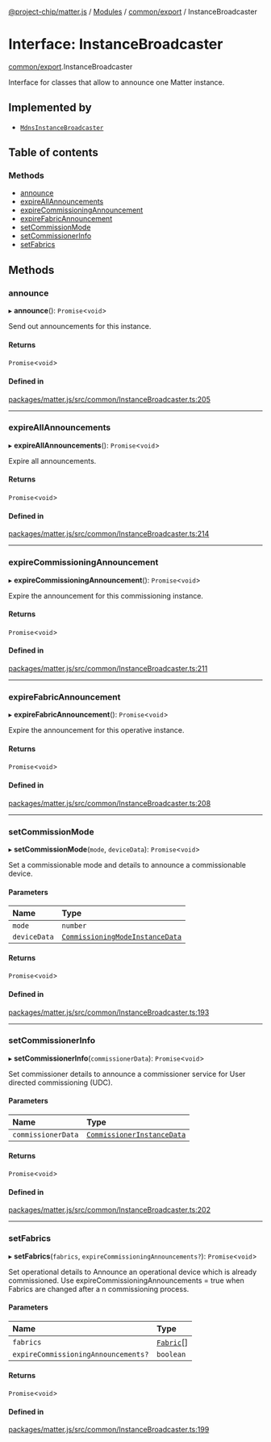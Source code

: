 [@project-chip/matter.js](../README.md) / [Modules](../modules.md) / [common/export](../modules/common_export.md) / InstanceBroadcaster

# Interface: InstanceBroadcaster

[common/export](../modules/common_export.md).InstanceBroadcaster

Interface for classes that allow to announce one Matter instance.

## Implemented by

- [`MdnsInstanceBroadcaster`](../classes/export._internal_.MdnsInstanceBroadcaster.md)

## Table of contents

### Methods

- [announce](common_export.InstanceBroadcaster.md#announce)
- [expireAllAnnouncements](common_export.InstanceBroadcaster.md#expireallannouncements)
- [expireCommissioningAnnouncement](common_export.InstanceBroadcaster.md#expirecommissioningannouncement)
- [expireFabricAnnouncement](common_export.InstanceBroadcaster.md#expirefabricannouncement)
- [setCommissionMode](common_export.InstanceBroadcaster.md#setcommissionmode)
- [setCommissionerInfo](common_export.InstanceBroadcaster.md#setcommissionerinfo)
- [setFabrics](common_export.InstanceBroadcaster.md#setfabrics)

## Methods

### announce

▸ **announce**(): `Promise`<`void`\>

Send out announcements for this instance.

#### Returns

`Promise`<`void`\>

#### Defined in

[packages/matter.js/src/common/InstanceBroadcaster.ts:205](https://github.com/project-chip/matter.js/blob/ac2c2688/packages/matter.js/src/common/InstanceBroadcaster.ts#L205)

___

### expireAllAnnouncements

▸ **expireAllAnnouncements**(): `Promise`<`void`\>

Expire all announcements.

#### Returns

`Promise`<`void`\>

#### Defined in

[packages/matter.js/src/common/InstanceBroadcaster.ts:214](https://github.com/project-chip/matter.js/blob/ac2c2688/packages/matter.js/src/common/InstanceBroadcaster.ts#L214)

___

### expireCommissioningAnnouncement

▸ **expireCommissioningAnnouncement**(): `Promise`<`void`\>

Expire the announcement for this commissioning instance.

#### Returns

`Promise`<`void`\>

#### Defined in

[packages/matter.js/src/common/InstanceBroadcaster.ts:211](https://github.com/project-chip/matter.js/blob/ac2c2688/packages/matter.js/src/common/InstanceBroadcaster.ts#L211)

___

### expireFabricAnnouncement

▸ **expireFabricAnnouncement**(): `Promise`<`void`\>

Expire the announcement for this operative instance.

#### Returns

`Promise`<`void`\>

#### Defined in

[packages/matter.js/src/common/InstanceBroadcaster.ts:208](https://github.com/project-chip/matter.js/blob/ac2c2688/packages/matter.js/src/common/InstanceBroadcaster.ts#L208)

___

### setCommissionMode

▸ **setCommissionMode**(`mode`, `deviceData`): `Promise`<`void`\>

Set a commissionable mode and details to announce a commissionable device.

#### Parameters

| Name | Type |
| :------ | :------ |
| `mode` | `number` |
| `deviceData` | [`CommissioningModeInstanceData`](../modules/common_export.md#commissioningmodeinstancedata) |

#### Returns

`Promise`<`void`\>

#### Defined in

[packages/matter.js/src/common/InstanceBroadcaster.ts:193](https://github.com/project-chip/matter.js/blob/ac2c2688/packages/matter.js/src/common/InstanceBroadcaster.ts#L193)

___

### setCommissionerInfo

▸ **setCommissionerInfo**(`commissionerData`): `Promise`<`void`\>

Set commissioner details to announce a commissioner service for User directed commissioning (UDC).

#### Parameters

| Name | Type |
| :------ | :------ |
| `commissionerData` | [`CommissionerInstanceData`](../modules/common_export.md#commissionerinstancedata) |

#### Returns

`Promise`<`void`\>

#### Defined in

[packages/matter.js/src/common/InstanceBroadcaster.ts:202](https://github.com/project-chip/matter.js/blob/ac2c2688/packages/matter.js/src/common/InstanceBroadcaster.ts#L202)

___

### setFabrics

▸ **setFabrics**(`fabrics`, `expireCommissioningAnnouncements?`): `Promise`<`void`\>

Set operational details to Announce an operational device which is already commissioned.
Use expireCommissioningAnnouncements = true when Fabrics are changed after a n commissioning process.

#### Parameters

| Name | Type |
| :------ | :------ |
| `fabrics` | [`Fabric`](../classes/fabric_export.Fabric.md)[] |
| `expireCommissioningAnnouncements?` | `boolean` |

#### Returns

`Promise`<`void`\>

#### Defined in

[packages/matter.js/src/common/InstanceBroadcaster.ts:199](https://github.com/project-chip/matter.js/blob/ac2c2688/packages/matter.js/src/common/InstanceBroadcaster.ts#L199)
